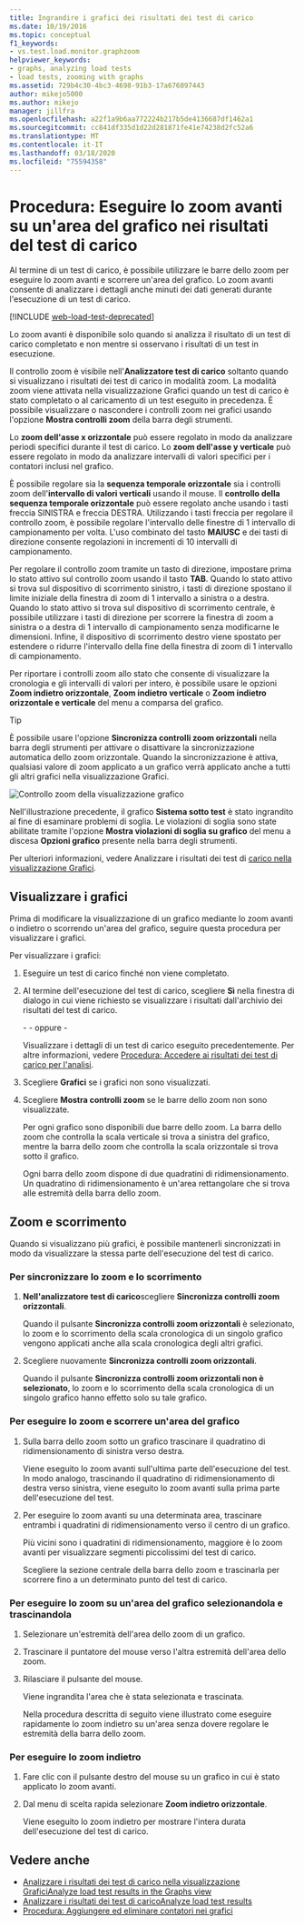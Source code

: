 ```yaml
---
title: Ingrandire i grafici dei risultati dei test di carico
ms.date: 10/19/2016
ms.topic: conceptual
f1_keywords:
- vs.test.load.monitor.graphzoom
helpviewer_keywords:
- graphs, analyzing load tests
- load tests, zooming with graphs
ms.assetid: 729b4c30-4bc3-4698-91b3-17a676897443
author: mikejo5000
ms.author: mikejo
manager: jillfra
ms.openlocfilehash: a22f1a9b6aa772224b217b5de4136687df1462a1
ms.sourcegitcommit: cc841df335d1d22d281871fe41e74238d2fc52a6
ms.translationtype: MT
ms.contentlocale: it-IT
ms.lasthandoff: 03/18/2020
ms.locfileid: "75594358"
---
```

# <a name="how-to-zoom-in-on-a-region-of-the-graph-in-load-test-results"></a>Procedura: Eseguire lo zoom avanti su un'area del grafico nei risultati del test di carico

Al termine di un test di carico, è possibile utilizzare le barre dello zoom per eseguire lo zoom avanti e scorrere un'area del grafico. Lo zoom avanti consente di analizzare i dettagli anche minuti dei dati generati durante l'esecuzione di un test di carico.

[!INCLUDE [web-load-test-deprecated](includes/web-load-test-deprecated.md)]

Lo zoom avanti è disponibile solo quando si analizza il risultato di un test di carico completato e non mentre si osservano i risultati di un test in esecuzione.

Il controllo zoom è visibile nell'**Analizzatore test di carico** soltanto quando si visualizzano i risultati dei test di carico in modalità zoom. La modalità zoom viene attivata nella visualizzazione Grafici quando un test di carico è stato completato o al caricamento di un test eseguito in precedenza. È possibile visualizzare o nascondere i controlli zoom nei grafici usando l'opzione **Mostra controlli zoom** della barra degli strumenti.

Lo **zoom dell'asse x orizzontale** può essere regolato in modo da analizzare periodi specifici durante il test di carico. Lo **zoom dell'asse y verticale** può essere regolato in modo da analizzare intervalli di valori specifici per i contatori inclusi nel grafico.

È possibile regolare sia la **sequenza temporale orizzontale** sia i controlli zoom dell'**intervallo di valori verticali** usando il mouse. Il **controllo della sequenza temporale orizzontale** può essere regolato anche usando i tasti freccia SINISTRA e freccia DESTRA. Utilizzando i tasti freccia per regolare il controllo zoom, è possibile regolare l'intervallo delle finestre di 1 intervallo di campionamento per volta. L'uso combinato del tasto **MAIUSC** e dei tasti di direzione consente regolazioni in incrementi di 10 intervalli di campionamento.

Per regolare il controllo zoom tramite un tasto di direzione, impostare prima lo stato attivo sul controllo zoom usando il tasto **TAB**. Quando lo stato attivo si trova sul dispositivo di scorrimento sinistro, i tasti di direzione spostano il limite iniziale della finestra di zoom di 1 intervallo a sinistra o a destra. Quando lo stato attivo si trova sul dispositivo di scorrimento centrale, è possibile utilizzare i tasti di direzione per scorrere la finestra di zoom a sinistra o a destra di 1 intervallo di campionamento senza modificarne le dimensioni. Infine, il dispositivo di scorrimento destro viene spostato per estendere o ridurre l'intervallo della fine della finestra di zoom di 1 intervallo di campionamento.

Per riportare i controlli zoom allo stato che consente di visualizzare la cronologia e gli intervalli di valori per intero, è possibile usare le opzioni **Zoom indietro orizzontale**, **Zoom indietro verticale** o **Zoom indietro orizzontale e verticale** del menu a comparsa del grafico.

> [!TIP]
> È possibile usare l'opzione **Sincronizza controlli zoom orizzontali** nella barra degli strumenti per attivare o disattivare la sincronizzazione automatica dello zoom orizzontale. Quando la sincronizzazione è attiva, qualsiasi valore di zoom applicato a un grafico verrà applicato anche a tutti gli altri grafici nella visualizzazione Grafici.

![Controllo zoom della visualizzazione grafico](../test/media/ltest_zoomcontrol.png)

Nell'illustrazione precedente, il grafico **Sistema sotto test** è stato ingrandito al fine di esaminare problemi di soglia. Le violazioni di soglia sono state abilitate tramite l'opzione **Mostra violazioni di soglia su grafico** del menu a discesa **Opzioni grafico** presente nella barra degli strumenti.

Per ulteriori informazioni, vedere Analizzare i risultati dei test di [carico nella visualizzazione Grafici](../test/analyze-load-test-results-in-the-graphs-view.md).

## <a name="display-graphs"></a>Visualizzare i grafici

Prima di modificare la visualizzazione di un grafico mediante lo zoom avanti o indietro o scorrendo un'area del grafico, seguire questa procedura per visualizzare i grafici.

Per visualizzare i grafici:

1. Eseguire un test di carico finché non viene completato.

2. Al termine dell'esecuzione del test di carico, scegliere **Sì** nella finestra di dialogo in cui viene richiesto se visualizzare i risultati dall'archivio dei risultati del test di carico.

     \- - oppure -

     Visualizzare i dettagli di un test di carico eseguito precedentemente. Per altre informazioni, vedere [Procedura: Accedere ai risultati dei test di carico per l'analisi](../test/how-to-access-load-test-results-for-analysis.md).

3. Scegliere **Grafici** se i grafici non sono visualizzati.

4. Scegliere **Mostra controlli zoom** se le barre dello zoom non sono visualizzate.

     Per ogni grafico sono disponibili due barre dello zoom. La barra dello zoom che controlla la scala verticale si trova a sinistra del grafico, mentre la barra dello zoom che controlla la scala orizzontale si trova sotto il grafico.

     Ogni barra dello zoom dispone di due quadratini di ridimensionamento. Un quadratino di ridimensionamento è un'area rettangolare che si trova alle estremità della barra dello zoom.

## <a name="zoom-and-scroll"></a>Zoom e scorrimento

Quando si visualizzano più grafici, è possibile mantenerli sincronizzati in modo da visualizzare la stessa parte dell'esecuzione del test di carico.

### <a name="to-synchronize-zooming-and-scrolling"></a>Per sincronizzare lo zoom e lo scorrimento

1. **Nell'analizzatore test di carico**scegliere **Sincronizza controlli zoom orizzontali**.

     Quando il pulsante **Sincronizza controlli zoom orizzontali** è selezionato, lo zoom e lo scorrimento della scala cronologica di un singolo grafico vengono applicati anche alla scala cronologica degli altri grafici.

2. Scegliere nuovamente **Sincronizza controlli zoom orizzontali**.

     Quando il pulsante **Sincronizza controlli zoom orizzontali non è selezionato**, lo zoom e lo scorrimento della scala cronologica di un singolo grafico hanno effetto solo su tale grafico.

### <a name="to-zoom-and-scroll-to-a-region-of-the-graph"></a>Per eseguire lo zoom e scorrere un'area del grafico

1. Sulla barra dello zoom sotto un grafico trascinare il quadratino di ridimensionamento di sinistra verso destra.

     Viene eseguito lo zoom avanti sull'ultima parte dell'esecuzione del test. In modo analogo, trascinando il quadratino di ridimensionamento di destra verso sinistra, viene eseguito lo zoom avanti sulla prima parte dell'esecuzione del test.

2. Per eseguire lo zoom avanti su una determinata area, trascinare entrambi i quadratini di ridimensionamento verso il centro di un grafico.

     Più vicini sono i quadratini di ridimensionamento, maggiore è lo zoom avanti per visualizzare segmenti piccolissimi del test di carico.

     Scegliere la sezione centrale della barra dello zoom e trascinarla per scorrere fino a un determinato punto del test di carico.

### <a name="to-zoom-to-a-region-of-the-graph-by-choosing-and-dragging"></a>Per eseguire lo zoom su un'area del grafico selezionandola e trascinandola

1. Selezionare un'estremità dell'area dello zoom di un grafico.

2. Trascinare il puntatore del mouse verso l'altra estremità dell'area dello zoom.

3. Rilasciare il pulsante del mouse.

    Viene ingrandita l'area che è stata selezionata e trascinata.

   Nella procedura descritta di seguito viene illustrato come eseguire rapidamente lo zoom indietro su un'area senza dovere regolare le estremità della barra dello zoom.

### <a name="to-zoom-out"></a>Per eseguire lo zoom indietro

1. Fare clic con il pulsante destro del mouse su un grafico in cui è stato applicato lo zoom avanti.

2. Dal menu di scelta rapida selezionare **Zoom indietro orizzontale**.

     Viene eseguito lo zoom indietro per mostrare l'intera durata dell'esecuzione del test di carico.

## <a name="see-also"></a>Vedere anche

- [Analizzare i risultati dei test di carico nella visualizzazione GraficiAnalyze load test results in the Graphs view](../test/analyze-load-test-results-in-the-graphs-view.md)
- [Analizzare i risultati dei test di caricoAnalyze load test results](../test/analyze-load-test-results-using-the-load-test-analyzer.md)
- [Procedura: Aggiungere ed eliminare contatori nei grafici](../test/how-to-add-and-delete-counters-on-graphs-in-load-test-results.md)
